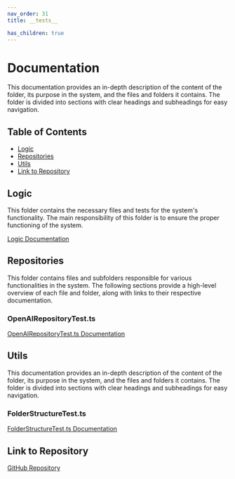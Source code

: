 ```yaml
---
nav_order: 31
title: __tests__

has_children: true
---
```


# Documentation

This documentation provides an in-depth description of the content of the folder, its purpose in the system, and the files and folders it contains. The folder is divided into sections with clear headings and subheadings for easy navigation.

## Table of Contents

- [Logic](#logic)
- [Repositories](#repositories)
- [Utils](#utils)
- [Link to Repository](#link-to-repository)

## Logic

This folder contains the necessary files and tests for the system's functionality. The main responsibility of this folder is to ensure the proper functioning of the system.

[Logic Documentation](logic)

## Repositories

This folder contains files and subfolders responsible for various functionalities in the system. The following sections provide a high-level overview of each file and folder, along with links to their respective documentation.

### OpenAIRepositoryTest.ts

[OpenAIRepositoryTest.ts Documentation](repositories/OpenAIRepositoryTest.ts)

## Utils

This documentation provides an in-depth description of the content of the folder, its purpose in the system, and the files and folders it contains. The folder is divided into sections with clear headings and subheadings for easy navigation.

### FolderStructureTest.ts

[FolderStructureTest.ts Documentation](utils/FolderStructureTest.ts)

## Link to Repository

[GitHub Repository](https://github.com/ingig/code-narrator/__tests__)